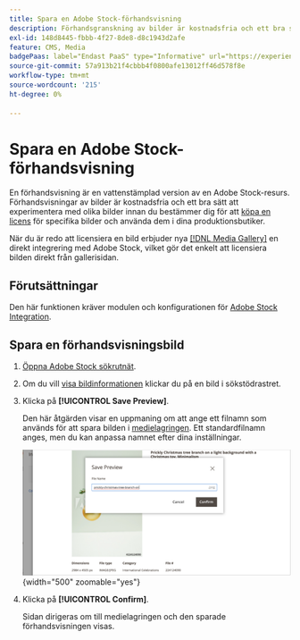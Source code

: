 ```yaml
---
title: Spara en Adobe Stock-förhandsvisning
description: Förhandsgranskning av bilder är kostnadsfria och ett bra sätt att experimentera med olika Adobe Stock-bilder innan du bestämmer dig för att köpa en licens.
exl-id: 148d8445-fbbb-4f27-8de8-d8c1943d2afe
feature: CMS, Media
badgePaas: label="Endast PaaS" type="Informative" url="https://experienceleague.adobe.com/sv/docs/commerce/user-guides/product-solutions" tooltip="Gäller endast Adobe Commerce i molnprojekt (Adobe-hanterad PaaS-infrastruktur) och lokala projekt."
source-git-commit: 57a913b21f4cbbb4f0800afe13012ff46d578f8e
workflow-type: tm+mt
source-wordcount: '215'
ht-degree: 0%

---
```


# Spara en Adobe Stock-förhandsvisning

En förhandsvisning är en vattenstämplad version av en Adobe Stock-resurs. Förhandsvisningar av bilder är kostnadsfria och ett bra sätt att experimentera med olika bilder innan du bestämmer dig för att [köpa en licens](./adobe-stock-license-image.md) för specifika bilder och använda dem i dina produktionsbutiker.

När du är redo att licensiera en bild erbjuder nya [[!DNL Media Gallery]](media-gallery.md) en direkt integrering med Adobe Stock, vilket gör det enkelt att licensiera bilden direkt från gallerisidan.

## Förutsättningar

Den här funktionen kräver modulen och konfigurationen för [Adobe Stock Integration](./adobe-stock.md).

## Spara en förhandsvisningsbild

1. [Öppna Adobe Stock sökrutnät](./adobe-stock-manage.md#access-the-adobe-stock-search-grid).

1. Om du vill [visa bildinformationen](./adobe-stock-manage.md#view-image-details) klickar du på en bild i sökstödrastret.

1. Klicka på **[!UICONTROL Save Preview]**.

   Den här åtgärden visar en uppmaning om att ange ett filnamn som används för att spara bilden i [medielagringen](./media-storage.md). Ett standardfilnamn anges, men du kan anpassa namnet efter dina inställningar.

   ![Spara Adobe Stock-förhandsvisningsbild](./assets/adobe-stock-save-preview.png){width="500" zoomable="yes"}

1. Klicka på **[!UICONTROL Confirm]**.

   Sidan dirigeras om till medielagringen och den sparade förhandsvisningen visas.
